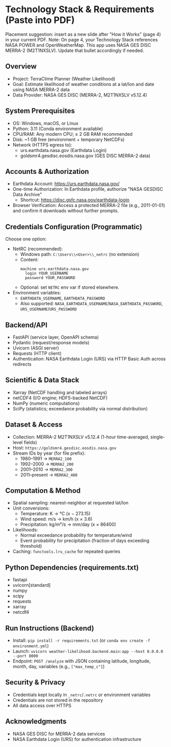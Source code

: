 # Technology Stack & Requirements (Paste into PDF)

Placement suggestion: insert as a new slide after "How it Works" (page 4) in your current PDF. Note: On page 4, your Technology Stack references NASA POWER and OpenWeatherMap. This app uses NASA GES DISC MERRA-2 (M2T1NXSLV). Update that bullet accordingly if needed.

## Overview
- Project: TerraClime Planner (Weather Likelihood)
- Goal: Estimate likelihood of weather conditions at a lat/lon and date using NASA MERRA-2 data
- Data Provider: NASA GES DISC (MERRA-2, M2T1NXSLV v5.12.4)

## System Prerequisites
- OS: Windows, macOS, or Linux
- Python: 3.11 (Conda environment available)
- CPU/RAM: Any modern CPU; ≥ 2 GB RAM recommended
- Disk: ~1 GB free (environment + temporary NetCDFs)
- Network (HTTPS egress to):
  - urs.earthdata.nasa.gov (Earthdata Login)
  - goldsmr4.gesdisc.eosdis.nasa.gov (GES DISC MERRA-2 data)

## Accounts & Authorization
- Earthdata Account: https://urs.earthdata.nasa.gov/
- One-time Authorization: In Earthdata profile, authorize "NASA GESDISC Data Archive"
  - Shortcut: https://disc.gsfc.nasa.gov/earthdata-login
- Browser Verification: Access a protected MERRA-2 file (e.g., 2011-01-01) and confirm it downloads without further prompts.

## Credentials Configuration (Programmatic)
Choose one option:
- NetRC (recommended):
  - Windows path: `C:\Users\\<User>\\_netrc` (no extension)
  - Content:
    ```
    machine urs.earthdata.nasa.gov
      login YOUR_USERNAME
      password YOUR_PASSWORD
    ```
  - Optional: set `NETRC` env var if stored elsewhere.
- Environment variables:
  - `EARTHDATA_USERNAME`, `EARTHDATA_PASSWORD`
  - Also supported: `NASA_EARTHDATA_USERNAME`/`NASA_EARTHDATA_PASSWORD`, `URS_USERNAME`/`URS_PASSWORD`

## Backend/API
- FastAPI (service layer, OpenAPI schema)
- Pydantic (request/response models)
- Uvicorn (ASGI server)
- Requests (HTTP client)
- Authentication: NASA Earthdata Login (URS) via HTTP Basic Auth across redirects

## Scientific & Data Stack
- Xarray (NetCDF handling and labeled arrays)
- netCDF4 (I/O engine; HDF5-backed NetCDF)
- NumPy (numeric computations)
- SciPy (statistics; exceedance probability via normal distribution)

## Dataset & Access
- Collection: MERRA-2 M2T1NXSLV v5.12.4 (1-hour time-averaged, single-level fields)
- Host: `https://goldsmr4.gesdisc.eosdis.nasa.gov`
- Stream IDs by year (for file prefix):
  - 1980–1991 → `MERRA2_100`
  - 1992–2000 → `MERRA2_200`
  - 2001–2010 → `MERRA2_300`
  - 2011–present → `MERRA2_400`

## Computation & Method
- Spatial sampling: nearest-neighbor at requested lat/lon
- Unit conversions:
  - Temperature: K → °C (x − 273.15)
  - Wind speed: m/s → km/h (x × 3.6)
  - Precipitation: kg/m²/s → mm/day (x × 86400)
- Likelihoods:
  - Normal exceedance probability for temperature/wind
  - Event probability for precipitation (fraction of days exceeding threshold)
- Caching: `functools.lru_cache` for repeated queries

## Python Dependencies (requirements.txt)
- fastapi
- uvicorn[standard]
- numpy
- scipy
- requests
- xarray
- netcdf4

## Run Instructions (Backend)
- Install: `pip install -r requirements.txt` (or `conda env create -f environment.yml`)
- Launch: `uvicorn weather-likelihood.backend.main:app --host 0.0.0.0 --port 8000`
- Endpoint: `POST /analyze` with JSON containing latitude, longitude, month, day, variables (e.g., `["max_temp_c"]`)

## Security & Privacy
- Credentials kept locally in `_netrc`/`.netrc` or environment variables
- Credentials are not stored in the repository
- All data access over HTTPS

## Acknowledgments
- NASA GES DISC for MERRA-2 data services
- NASA Earthdata Login (URS) for authentication infrastructure
